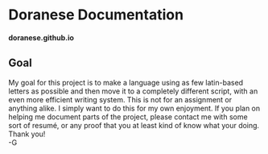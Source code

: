 # Doranese Documentation
#### doranese.github.io
## Goal
My goal for this project is to make a language using as few latin-based letters as possible and then move it to a completely different script, with an even more efficient writing system. This is not for an assignment or anything alike. I simply want to do this for my own enjoyment. If you plan on helping me document parts of the project, please contact me with some sort of resumé, or any proof that you at least kind of know what your doing. Thank you!<br/>-G
